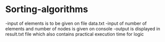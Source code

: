 # Sorting-algorithms

-input of elements is to be given on file data.txt
-input of number of elements and number of nodes is given on console
-output is displayed in result.txt file which also contains practical execution time for logic
